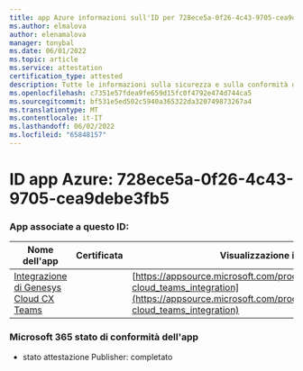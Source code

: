```yaml
---
title: app Azure informazioni sull'ID per 728ece5a-0f26-4c43-9705-cea9debe3fb5
ms.author: elmalova
author: elenamalova
manager: tonybal
ms.date: 06/01/2022
ms.topic: article
ms.service: attestation
certification_type: attested
description: Tutte le informazioni sulla sicurezza e sulla conformità disponibili per 728ece5a-0f26-4c43-9705-cea9debe3fb5.
ms.openlocfilehash: c7351e57fdea9fe659d15fc0f4792e474d744ca5
ms.sourcegitcommit: bf531e5ed502c5940a365322da320749873267a4
ms.translationtype: MT
ms.contentlocale: it-IT
ms.lasthandoff: 06/02/2022
ms.locfileid: "65848157"
---
```

# <a name="azure-app-id-728ece5a-0f26-4c43-9705-cea9debe3fb5"></a>ID app Azure: 728ece5a-0f26-4c43-9705-cea9debe3fb5


### <a name="apps-associated-with-this-id"></a>App associate a questo ID:
| **Nome dell'app** | **Certificata** | **Visualizzazione in AppSource** |
|--------------|---------------|-----------------------|
| [Integrazione di Genesys Cloud CX Teams](../forward/genesyslabs.genesys-cloud_teams_integration.md) |  | [https://appsource.microsoft.com/product/office/genesyslabs.genesys-cloud_teams_integration](https://appsource.microsoft.com/product/office/genesyslabs.genesys-cloud_teams_integration) |

### <a name="microsoft-365-app-compliance-status"></a>Microsoft 365 stato di conformità dell'app
- stato attestazione Publisher: completato
